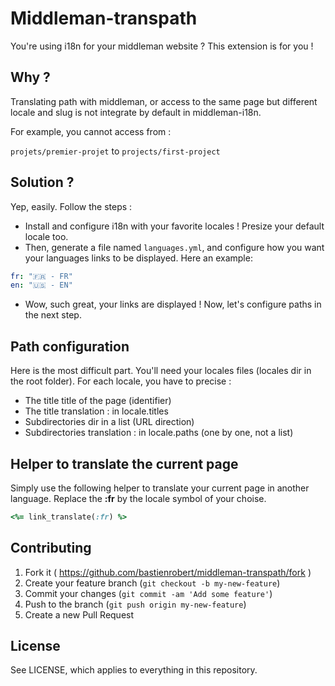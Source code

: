 # Middleman-transpath
You're using i18n for your middleman website ? This extension is for you !

## Why ?
Translating path with middleman, or access to the same page but different locale and slug is not integrate by default in middleman-i18n.

For example, you cannot access from :

`projets/premier-projet` to `projects/first-project`

## Solution ?
Yep, easily. Follow the steps :
- Install and configure i18n with your favorite locales ! Presize your default locale too.
- Then, generate a file named `languages.yml`, and configure how you want your languages links to be displayed. Here an example:

```yaml
fr: "🇫🇷 - FR"
en: "🇺🇸 - EN"
```

- Wow, such great, your links are displayed ! Now, let's configure paths in the next step.

## Path configuration
Here is the most difficult part. You'll need your locales files (locales dir in the root folder). For each locale, you have to precise :
- The title title of the page (identifier)
- The title translation : in locale.titles
- Subdirectories dir in a list (URL direction)
- Subdirectories translation : in locale.paths (one by one, not a list)

## Helper to translate the current page
Simply use the following helper to translate your current page in another language. Replace the **:fr** by the locale symbol of your choise.
```RUBY
<%= link_translate(:fr) %>
```

## Contributing

1. Fork it ( https://github.com/bastienrobert/middleman-transpath/fork )
2. Create your feature branch (`git checkout -b my-new-feature`)
3. Commit your changes (`git commit -am 'Add some feature'`)
4. Push to the branch (`git push origin my-new-feature`)
5. Create a new Pull Request


## License

See LICENSE, which applies to everything in this repository.
